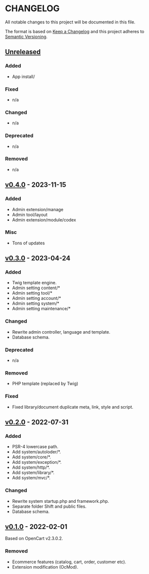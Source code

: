 # CHANGELOG

All notable changes to this project will be documented in this file.

The format is based on [Keep a Changelog](https://keepachangelog.com/en/1.0.0/)
and this project adheres to [Semantic Versioning](https://semver.org/spec/v2.0.0.html).

## [Unreleased]

### Added

- App install/

### Fixed

- n/a

### Changed

- n/a

### Deprecated

- n/a

### Removed

- n/a

## [v0.4.0] - 2023-11-15

### Added

- Admin extension/manage
- Admin tool/layout
- Admin extension/module/codex

### Misc

- Tons of updates

## [v0.3.0] - 2023-04-24

### Added

- Twig template engine.
- Admin setting content/\*
- Admin setting tool/\*
- Admin setting account/\*
- Admin setting system/\*
- Admin setting maintenance/\*

### Changed

- Rewrite admin controller, language and template.
- Database schema.

### Deprecated

- n/a

### Removed

- PHP template (replaced by Twig)

### Fixed

- Fixed library/document duplicate meta, link, style and script.

## [v0.2.0] - 2022-07-31

### Added

- PSR-4 lowercase path.
- Add system/autoloder/\*.
- Add system/core/\*.
- Add system/exception/\*.
- Add system/http/\*.
- Add system/library/\*.
- Add system/mvc/\*.

### Changed

- Rewrite system startup.php and framework.php.
- Separate folder Shift and public files.
- Database schema.

## [v0.1.0] - 2022-02-01

Based on OpenCart v2.3.0.2.

### Removed

- Ecommerce features (catalog, cart, order, customer etc).
- Extension modification (OcMod).

[Unreleased]: https://github.com/qaharmdz/shift/compare/v0.4.0...dev/0.x
[v0.1.0]: https://github.com/qaharmdz/shift/releases/tag/v0.1.0
[v0.2.0]: https://github.com/qaharmdz/shift/releases/tag/v0.2.0
[v0.3.0]: https://github.com/qaharmdz/shift/releases/tag/v0.3.0
[v0.4.0]: https://github.com/qaharmdz/shift/releases/tag/v0.4.0
